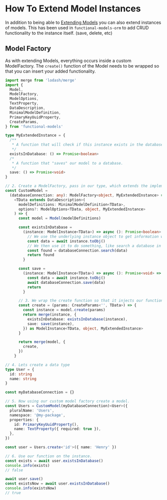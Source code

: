 # How To Extend Model Instances
In addition to being able to [Extending Models](./Advanced:%20How%20to%20Extend%20Models.md) you can also extend instances of models. This has been used in `functional-models-orm` to add CRUD functionality to the instance itself. (save, delete, etc)


## Model Factory
As with extending Models, everything occurs inside a custom ModelFactory. The `create()` function of the Model needs to be wrapped so that you can insert your added functionality.

```typescript
import merge from 'lodash/merge'
import {
  Model,
  ModelFactory,
  ModelOptions,
  TextProperty,
  DataDescription,
  MinimalModelDefinition,
  PrimaryKeyUuidProperty,
  CreateParams,
} from 'functional-models'

type MyExtendedInstance = {
  /**
   * A function that will check if this instance exists in the database or not.
   */
  existsInDatabase: () => Promise<boolean>
  /*
   * A function that "saves" our model to a database.
   */
  save: () => Promise<void>
}

// 2. Create a ModelFactory, pass in our type, which extends the implementation throughout the framework. NOTE: It is the second generic argument, the first is for model extensions (not used here).
const CustomModel =
  (databaseConnection: any): ModelFactory<object, MyExtendedInstance> =>
    <TData extends DataDescription>(
      modelDefinitions: MinimalModelDefinition<TData>,
      options?: ModelOptions<TData, object, MyExtendedInstance>
    ) => {
      const model = Model(modelDefinitions)

      const existsInDatabase =
        (instance: ModelInstance<TData>) => async (): Promise<boolean> => {
          // We use the underlying instance object to get information we need.
          const data = await instance.toObj()
          // We then use it to do something, like search a database in a custom way.
          const found = databaseConnection.search(data)
          return found
        }

      const save =
        (instance: ModelInstance<TData>) => async (): Promise<void> => {
          const data = await instance.toObj()
          await databaseConnection.save(data)
          return
        }

      // 3. We wrap the create function so that it injects our functions into the instance.
      const create = (params: CreateParams<'', TData>) => {
        const instance = model.create(params)
        return merge(instance, {
          existsInDatabase: existsInDatabase(instance),
          save: save(instance),
        }) as ModelInstance<TData, object, MyExtendedInstance>
      }

      return merge(model, {
        create,
      })
    }

// 4. Lets create a data type
type User = {
  id: string
  name: string
}

const myDatabaseConnection = {}

// 5. Now using our custom model factory create a model.
const Users = CustomModel(myDatabaseConnection)<User>({
  pluralName: 'Users',
  namespace: '@my-package',
  properties: {
    id: PrimaryKeyUuidProperty(),
    name: TextProperty({ required: true }),
  },
})

const user = Users.create<'id'>({ name: 'Henry' })

// 6. Use our function on the instance.
const exists = await user.existsInDatabase()
console.info(exists)
// false

await user.save()
const existsNow = await user.existsInDatabase()
console.info(existsNow)
// true

```
